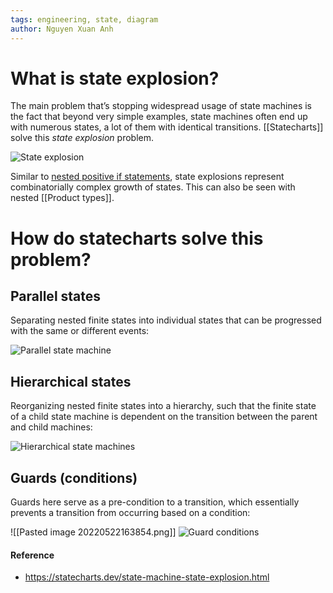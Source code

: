 ```yaml
---
tags: engineering, state, diagram
author: Nguyen Xuan Anh
---
```


# What is state explosion?
The main problem that’s stopping widespread usage of state machines is the fact that beyond very simple examples, state machines often end up with numerous states, a lot of them with identical transitions. [[Statecharts]] solve this _state explosion_ problem.

![State explosion](https://statecharts.dev/valid-invalid-enabled-disabled-changed-unchanged.svg)

Similar to [nested positive if statements](https://stackoverflow.com/questions/4369822/early-returns-vs-nested-positive-if-statements), state explosions represent combinatorially complex growth of states. This can also be seen with nested [[Product types]].

# How do statecharts solve this problem?

## Parallel states

Separating nested finite states into individual states that can be progressed with the same or different events:

![Parallel state machine](https://statecharts.dev/valid-invalid-enabled-disabled-changed-unchanged-parallel.svg)

## Hierarchical states

Reorganizing nested finite states into a hierarchy, such that the finite state of a child state machine is dependent on the transition between the parent and child machines:

![Hierarchical state machines](https://statecharts.dev/valid-invalid-enabled-disabled-changed-unchanged-parallel-hierarchy.svg)

## Guards (conditions)

Guards here serve as a pre-condition to a transition, which essentially prevents a transition from occurring based on a condition:

![[Pasted image 20220522163854.png]]
![Guard conditions](https://statecharts.dev/valid-invalid-enabled-disabled-changed-unchanged-parallel-guarded.svg)

#### Reference
- https://statecharts.dev/state-machine-state-explosion.html

